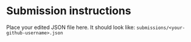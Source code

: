# Submission instructions

Place your edited JSON file here. It should look like: `submissions/<your-github-username>.json`
